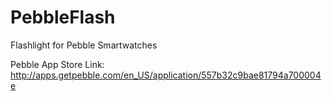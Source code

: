 # PebbleFlash
Flashlight for Pebble Smartwatches

Pebble App Store Link: http://apps.getpebble.com/en_US/application/557b32c9bae81794a700004e

